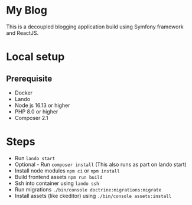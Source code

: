# My Blog
This is a decoupled blogging application build using Symfony framework and ReactJS.

# Local setup

## Prerequisite
* Docker
* Lando
* Node js 16.13 or higher
* PHP 8.0 or higher
* Composer 2.1

# Steps
* Run `lando start`
* Optional - Run `composer install` (This also runs as part on lando start)
* Install node modules `npm ci` or `npm install`
* Build frontend assets `npm run build`
* Ssh into container using `lando ssh`
* Run migrations `./bin/console doctrine:migrations:migrate`
* Install assets (like ckeditor) using `./bin/console assets:install`
